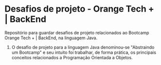 # Desafios de projeto - Orange Tech + | BackEnd
Repositório para guardar desafios de projeto relacionados ao Bootcamp Orange Tech + | BackEnd, na linguagem Java.

1. O desafio de projeto para a linguagem Java denominou-se "Abstraindo um Bootcamp" e seu intuito foi trabalhar, de forma prática, os principais conceitos relacionados a Programação Orientada a Objetos.
